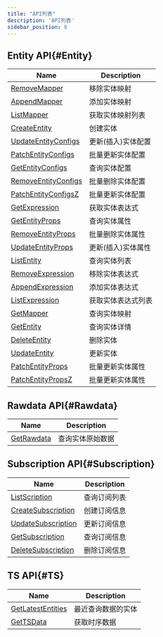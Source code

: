 ```yaml
---
title: "API列表"
description: 'API列表'
sidebar_position: 0
---
```





## Entity API{#Entity}

| Name |  Description | 
| ---- |  ----------- | 
| [RemoveMapper](./method_RemoveMapper.md)|  移除实体映射 |
| [AppendMapper](./method_AppendMapper.md)|  添加实体映射 |
| [ListMapper](./method_ListMapper.md)|  获取实体映射列表 |
| [CreateEntity](./method_CreateEntity.md)|  创建实体 |
| [UpdateEntityConfigs](./method_UpdateEntityConfigs.md)|  更新(插入)实体配置 |
| [PatchEntityConfigs](./method_PatchEntityConfigs.md)|  批量更新实体配置 |
| [GetEntityConfigs](./method_GetEntityConfigs.md)|  查询实体配置 |
| [RemoveEntityConfigs](./method_RemoveEntityConfigs.md)|  批量删除实体配置 |
| [PatchEntityConfigsZ](./method_PatchEntityConfigsZ.md)|  批量更新实体配置 |
| [GetExpression](./method_GetExpression.md)|  获取实体表达式 |
| [GetEntityProps](./method_GetEntityProps.md)|  查询实体属性 |
| [RemoveEntityProps](./method_RemoveEntityProps.md)|  批量删除实体属性 |
| [UpdateEntityProps](./method_UpdateEntityProps.md)|  更新(插入)实体属性 |
| [ListEntity](./method_ListEntity.md)|  查询实体列表 |
| [RemoveExpression](./method_RemoveExpression.md)|  移除实体表达式 |
| [AppendExpression](./method_AppendExpression.md)|  添加实体表达式 |
| [ListExpression](./method_ListExpression.md)|  获取实体表达式列表 |
| [GetMapper](./method_GetMapper.md)|  查询实体映射 |
| [GetEntity](./method_GetEntity.md)|  查询实体详情 |
| [DeleteEntity](./method_DeleteEntity.md)|  删除实体 |
| [UpdateEntity](./method_UpdateEntity.md)|  更新实体 |
| [PatchEntityProps](./method_PatchEntityProps.md)|  批量更新实体属性 |
| [PatchEntityPropsZ](./method_PatchEntityPropsZ.md)|  批量更新实体属性 |


## Rawdata API{#Rawdata}

| Name |  Description | 
| ---- |  ----------- | 
| [GetRawdata](./method_GetRawdata.md)|  查询实体原始数据 |


## Subscription API{#Subscription}

| Name |  Description | 
| ---- |  ----------- | 
| [ListScription](./method_ListScription.md)|  查询订阅列表 |
| [CreateSubscription](./method_CreateSubscription.md)|  创建订阅信息 |
| [UpdateSubscription](./method_UpdateSubscription.md)|  更新订阅信息 |
| [GetSubscription](./method_GetSubscription.md)|  查询订阅信息 |
| [DeleteSubscription](./method_DeleteSubscription.md)|  删除订阅信息 |


## TS API{#TS}

| Name |  Description | 
| ---- |  ----------- | 
| [GetLatestEntities](./method_GetLatestEntities.md)|  最近查询数据的实体 |
| [GetTSData](./method_GetTSData.md)|  获取时序数据 |
